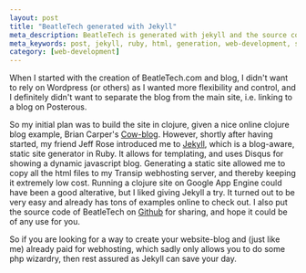 ```yaml
---
layout: post
title: "BeatleTech generated with Jekyll"
meta_description: BeatleTech is generated with jekyll and the source code can be found on github.
meta_keywords: post, jekyll, ruby, html, generation, web-development, static, site, html5
category: [web-development]
---
```


When I started with the creation of BeatleTech.com and blog, I didn't
want to rely on Wordpress (or others) as I wanted more flexibility and
control, and I definitely didn't want to separate the blog from the main site,
i.e. linking to a blog on Posterous.

So my initial plan was to build the site in clojure, given a nice
online clojure blog example, Brian Carper's <a href="https://github.com/briancarper/cow-blog">Cow-blog</a>.
However, shortly after having started, my friend Jeff Rose introduced
me to <a href="https://github.com/mojombo/jekyll">Jekyll</a>, which is
a blog-aware, static site generator in Ruby. It allows for templating,
and uses Disqus for showing a dynamic javascript blog. Generating a static
site allowed me to copy all the html files to my Transip webhosting
server, and thereby keeping it extremely low cost. Running a clojure
site on Google App Engine could have been a good alterative, but I
liked giving Jekyll a try. It turned out to be very easy and already has tons of
examples online to check out. I also put the source code of BeatleTech
on <a href="https://github.com/beatlevic/BeatleTech">Github</a> for sharing, and hope it could be of any use for you.

So if you are looking for a way to create your website-blog and
(just like me) already paid for webhosting, which sadly only allows you to do some php
wizardry, then rest assured as Jekyll can save your day.



